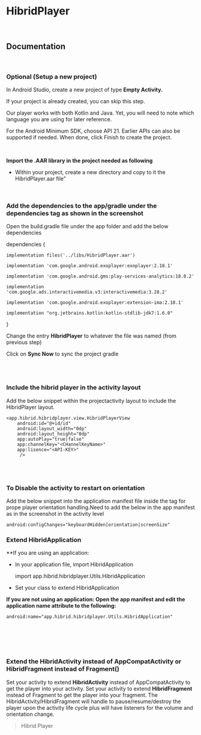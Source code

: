 

<h1>HibridPlayer</h1>
<br>
<h2>Documentation</h2>
<br>

<h3>Optional (Setup a new project)</h3>

In Android Studio, create a new project of type **Empty Activity.**

If your project is already created, you can skip this step.

Our player works with both Kotlin and Java. Yet, you will need to note which language you are using for later reference.

For the Android Minimum SDK, choose API 21. Earlier APIs can also be supported if needed. When done, click Finish to create the project.

<br>


[comment]: <> (![alt text]&#40;https://github.com/hibridmedia/hiplayer-android/edit/main/readmeimages/1.png&#41;)



**Import the .AAR library in the project needed as following**

* Within your project, create a new directory and copy to it the  HibridPlayer.aar file”

<br>


<h3>Add the dependencies to the app/gradle under the dependencies tag as shown in the screenshot</h3>

 Open the build.gradle file under the app folder and add the below dependencies

dependencies {

	implementation files('../libs/HibridPlayer.aar')

	implementation 'com.google.android.exoplayer:exoplayer:2.18.1'

	implementation 'com.google.android.gms:play-services-analytics:18.0.2'

	implementation 'com.google.ads.interactivemedia.v3:interactivemedia:3.28.2'

	implementation 'com.google.android.exoplayer:extension-ima:2.18.1'

	implementation "org.jetbrains.kotlin:kotlin-stdlib-jdk7:1.6.0"

}

Change the entry **HibridPlayer** to whatever the file was named (from previous step)

Click on **Sync Now** to sync the project gradle


<br>
<br>


<h3>Include the hibrid player in the activity layout</h3>

Add the below snippet within the projectactivity layout to include the HibridPlayer layout.

    <app.hibrid.hibridplayer.view.HibridPlayerView
        android:id="@+id/id"
        android:layout_width="0dp"
        android:layout_height="0dp"
        app:autoPlay="true|false"
        app:channelKey="<CHannelKeyName>"
        app:lisence="<API-KEY>"
         />

<br><br>

<h3>To Disable the activity to restart on orientation</h3>

Add the below snippet into the application manifest file inside the <activity> tag for prope player orientation handling.Need to add the below in the app manifest as in the screenshot in the activity level

	android:configChanges="keyboardHidden|orientation|screenSize"

<h3>Extend HibridApplication</h3>

**If you are using an application: 

- In your application file, import HibridApplication

	import app.hibrid.hibridplayer.Utils.HibridApplication

-  Set your class to extend HibridApplication

**If you are not using an application: Open the app manifest and edit the application name attribute to the following:**

	android:name="app.hibrid.hibridplayer.Utils.HibridApplication"

<br><br>

<br>

<h3>Extend the HibridActivity instead of AppCompatActivity or HibridFragment instead of Fragment()</h3>

Set your activity to extend **HibridActivity** instead of AppCompatActivity to get the player into your activity.
Set your activity to extend **HibridFragment** instead of Fragment to get the player into your fragment.
The HibridActivity/HibridFragment will handle to pause/resume/destroy the player upon the activity life cycle plus will have listeners for the volume and orientation change.

> Hibrid Player 
